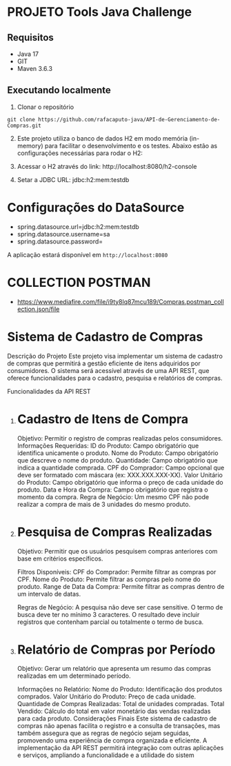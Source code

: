# PROJETO Tools Java Challenge


## Requisitos

- Java 17
- GIT
- Maven 3.6.3

## Executando localmente

1. Clonar o repositório
``` 
git clone https://github.com/rafacaputo-java/API-de-Gerenciamento-de-Compras.git
```

2. Este projeto utiliza o banco de dados H2 em modo memória (in-memory) para facilitar o desenvolvimento e os testes. Abaixo estão as configurações necessárias para rodar o H2:

3. Acessar o H2 através do link: http://localhost:8080/h2-console

4. Setar a JDBC URL: jdbc:h2:mem:testdb


# Configurações do DataSource
- spring.datasource.url=jdbc:h2:mem:testdb
- spring.datasource.username=sa
- spring.datasource.password=


A aplicação estará disponível em `http://localhost:8080`

# COLLECTION POSTMAN
- https://www.mediafire.com/file/i9ty8lq87mcu189/Compras.postman_collection.json/file


# Sistema de Cadastro de Compras
Descrição do Projeto
Este projeto visa implementar um sistema de cadastro de compras que permitirá a gestão eficiente de itens adquiridos por consumidores. O sistema será acessível através de uma API REST, que oferece funcionalidades para o cadastro, pesquisa e relatórios de compras.

Funcionalidades da API REST
1. # Cadastro de Itens de Compra
   Objetivo: Permitir o registro de compras realizadas pelos consumidores.
   Informações Requeridas:
   ID do Produto: Campo obrigatório que identifica unicamente o produto.
   Nome do Produto: Campo obrigatório que descreve o nome do produto.
   Quantidade: Campo obrigatório que indica a quantidade comprada.
   CPF do Comprador: Campo opcional que deve ser formatado com máscara (ex: XXX.XXX.XXX-XX).
   Valor Unitário do Produto: Campo obrigatório que informa o preço de cada unidade do produto.
   Data e Hora da Compra: Campo obrigatório que registra o momento da compra.
   Regra de Negócio: Um mesmo CPF não pode realizar a compra de mais de 3 unidades do mesmo produto.


2. # Pesquisa de Compras Realizadas
   Objetivo: Permitir que os usuários pesquisem compras anteriores com base em critérios específicos.
   
    Filtros Disponíveis:
       CPF do Comprador: Permite filtrar as compras por CPF.
       Nome do Produto: Permite filtrar as compras pelo nome do produto.
       Range de Data da Compra: Permite filtrar as compras dentro de um intervalo de datas.
   
    Regras de Negócio:
       A pesquisa não deve ser case sensitive.
       O termo de busca deve ter no mínimo 3 caracteres.
       O resultado deve incluir registros que contenham parcial ou totalmente o termo de busca.


3. # Relatório de Compras por Período
   Objetivo: Gerar um relatório que apresenta um resumo das compras realizadas em um determinado período.
   
    Informações no Relatório:
       Nome do Produto: Identificação dos produtos comprados.
       Valor Unitário do Produto: Preço de cada unidade.
       Quantidade de Compras Realizadas: Total de unidades compradas.
       Total Vendido: Cálculo do total em valor monetário das vendas realizadas para cada produto.
       Considerações Finais
       Este sistema de cadastro de compras não apenas facilita o registro e a consulta de transações, mas também assegura que as regras de negócio sejam seguidas, promovendo uma experiência de compra organizada e eficiente. A implementação da API REST permitirá integração com outras aplicações e serviços, ampliando a funcionalidade e a utilidade do sistem


